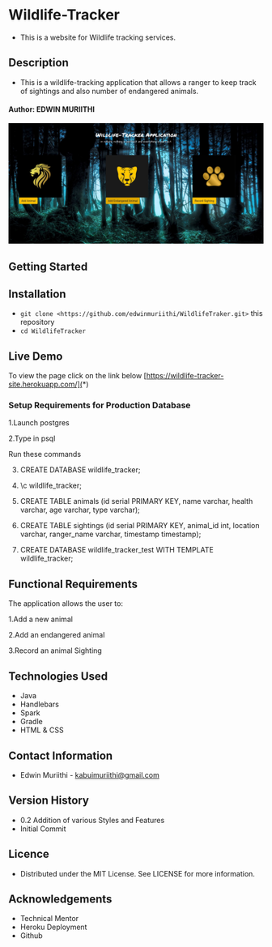 # Wildlife-Tracker
* This is a website for Wildlife tracking services.

## Description
* This is a wildlife-tracking application that allows a ranger to keep track of sightings and also number of endangered animals.
#### Author: **EDWIN MURIITHI**
![](screenshots/Homepage.png)


## Getting Started
## Installation
* `git clone <https://github.com/edwinmuriithi/WildlifeTraker.git>` this repository
* `cd WildlifeTracker`

## Live Demo
To view the page click on the link below
[https://wildlife-tracker-site.herokuapp.com/](*)

### Setup Requirements for Production Database
1.Launch postgres

2.Type in psql

Run these commands

3. CREATE DATABASE wildlife_tracker;

4. \c wildlife_tracker;

5. CREATE TABLE animals (id serial PRIMARY KEY, name varchar, health varchar, age varchar, type varchar);

6. CREATE TABLE sightings (id serial PRIMARY KEY, animal_id int, location varchar, ranger_name varchar, timestamp timestamp);

7. CREATE DATABASE wildlife_tracker_test WITH TEMPLATE wildlife_tracker;


## Functional Requirements
The application allows the user to:

1.Add a new animal
 
2.Add an endangered animal

3.Record an animal Sighting

## Technologies Used
* Java
* Handlebars
* Spark 
* Gradle 
* HTML & CSS

## Contact Information
* Edwin Muriithi - kabuimuriithi@gmail.com


## Version History
* 0.2 Addition of various Styles and Features
* Initial Commit

## Licence
* Distributed under the MIT License. See LICENSE for more information.

## Acknowledgements
* Technical Mentor
* Heroku Deployment
* Github